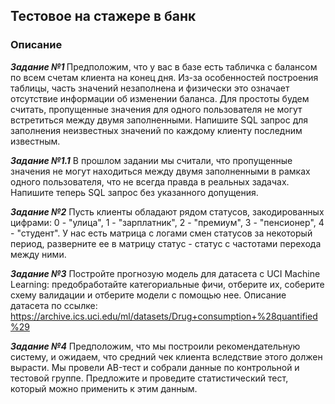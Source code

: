 ## Тестовое на стажере в банк


### Описание

<b>*Задание №1* </b>Предположим, что у вас в базе есть табличка с балансом по всем счетам клиента на конец дня. Из-за особенностей построения таблицы, часть значений незаполнена и физически это означает отсутствие информации об изменении баланса. Для простоты будем считать, пропущенные значения для одного пользователя не могут встретиться между двумя заполненными. Напишите SQL запрос для заполнения неизвестных значений по каждому клиенту последним известным.

<b>*Задание №1.1*</b> В прошлом задании мы считали, что пропущенные значения не могут находиться между двумя заполненными в рамках одного пользователя, что не всегда правда в реальных задачах. Напишите теперь SQL запрос без указанного допущения.

<b>*Задание №2*</b> Пусть клиенты обладают рядом статусов, закодированных цифрами: 0 - "улица", 1 - "зарплатник", 2 - "премиум", 3 - "пенсионер", 4 - "студент". У нас есть матрица с логами смен статусов за некоторый период, разверните ее в матрицу статус - статус с частотами перехода между ними.

<b>*Задание №3*</b> Постройте прогнозую модель для датасета с UCI Machine Learning: предобработайте категориальные фичи, отберите их, соберите схему валидации и отберите модели с помощью нее. Описание датасета по ссылке: https://archive.ics.uci.edu/ml/datasets/Drug+consumption+%28quantified%29

<b>*Задание №4*</b> Предположим, что мы построили рекомендательную систему, и ожидаем, что средний чек клиента вследствие этого должен вырасти. Мы провели AB-тест и собрали данные по контрольной и тестовой группе. Предложите и проведите статистический тест, который можно применить к этим данным. 
